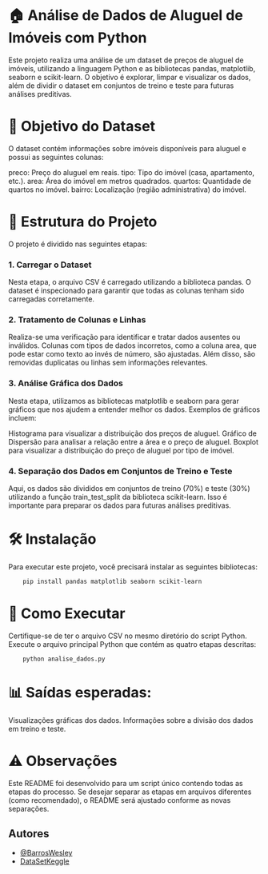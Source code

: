 # 🏠 Análise de Dados de Aluguel de Imóveis com Python

Este projeto realiza uma análise de um dataset de preços de aluguel de imóveis, utilizando a linguagem Python e as bibliotecas pandas, matplotlib, seaborn e scikit-learn. O objetivo é explorar, limpar e visualizar os dados, além de dividir o dataset em conjuntos de treino e teste para futuras análises preditivas.

# 🎯 Objetivo do Dataset

O dataset contém informações sobre imóveis disponíveis para aluguel e possui as seguintes colunas:

preco: Preço do aluguel em reais.
tipo: Tipo do imóvel (casa, apartamento, etc.).
area: Área do imóvel em metros quadrados.
quartos: Quantidade de quartos no imóvel.
bairro: Localização (região administrativa) do imóvel.

# 📁 Estrutura do Projeto

O projeto é dividido nas seguintes etapas:

### 1. Carregar o Dataset
Nesta etapa, o arquivo CSV é carregado utilizando a biblioteca pandas. O dataset é inspecionado para garantir que todas as colunas tenham sido carregadas corretamente.

### 2. Tratamento de Colunas e Linhas
Realiza-se uma verificação para identificar e tratar dados ausentes ou inválidos. Colunas com tipos de dados incorretos, como a coluna area, que pode estar como texto ao invés de número, são ajustadas. Além disso, são removidas duplicatas ou linhas sem informações relevantes.

### 3. Análise Gráfica dos Dados
Nesta etapa, utilizamos as bibliotecas matplotlib e seaborn para gerar gráficos que nos ajudem a entender melhor os dados. Exemplos de gráficos incluem:

Histograma para visualizar a distribuição dos preços de aluguel.
Gráfico de Dispersão para analisar a relação entre a área e o preço de aluguel.
Boxplot para visualizar a distribuição do preço de aluguel por tipo de imóvel.

### 4. Separação dos Dados em Conjuntos de Treino e Teste

Aqui, os dados são divididos em conjuntos de treino (70%) e teste (30%) utilizando a função train_test_split da biblioteca scikit-learn. Isso é importante para preparar os dados para futuras análises preditivas.

# 🛠 Instalação

Para executar este projeto, você precisará instalar as seguintes bibliotecas:

```bash
    pip install pandas matplotlib seaborn scikit-learn
```

# 🚀 Como Executar

Certifique-se de ter o arquivo CSV no mesmo diretório do script Python.
Execute o arquivo principal Python que contém as quatro etapas descritas:

```bash
    python analise_dados.py
```

# 📊 Saídas esperadas:

Visualizações gráficas dos dados.
Informações sobre a divisão dos dados em treino e teste.

# ⚠️ Observações

Este README foi desenvolvido para um script único contendo todas as etapas do processo. Se desejar separar as etapas em arquivos diferentes (como recomendado), o README será ajustado conforme as novas separações.


## Autores

- [@BarrosWesley](https://www.https://github.com/BarrosWesley)
- [DataSetKeggle](https://www.kaggle.com/datasets/matheusnbrega/preo-do-aluguel-de-imveis-no-distrito-federal)
